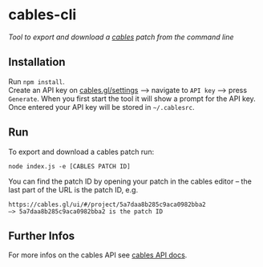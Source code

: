 # cables-cli

_Tool to export and download a [cables](https://cables.gl) patch from the command line_

## Installation

Run `npm install`.  
Create an API key on [cables.gl/settings](https://cables.gl/settings) —> navigate to `API key` —> press `Generate`.
When you first start the tool it will show a prompt for the API key. Once entered your API key will be stored in `~/.cablesrc`.

## Run

To export and download a cables patch run:  
```
node index.js -e [CABLES PATCH ID]
```
You can find the patch ID by opening your patch in the cables editor – the last part of the URL is the patch ID, e.g.

```
https://cables.gl/ui/#/project/5a7daa8b285c9aca0982bba2
—> 5a7daa8b285c9aca0982bba2 is the patch ID
```

## Further Infos

For more infos on the cables API see [cables API docs](https://docs.cables.gl/api/api.html).

